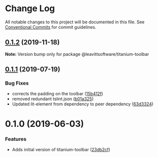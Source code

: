 # Change Log

All notable changes to this project will be documented in this file.
See [Conventional Commits](https://conventionalcommits.org) for commit guidelines.

## [0.1.2](https://github.com/LeavittSoftware/titanium-elements/compare/@leavittsoftware/titanium-toolbar@0.1.1...@leavittsoftware/titanium-toolbar@0.1.2) (2019-11-18)

**Note:** Version bump only for package @leavittsoftware/titanium-toolbar





## [0.1.1](https://github.com/LeavittSoftware/titanium-elements/compare/@leavittsoftware/titanium-toolbar@0.1.0...@leavittsoftware/titanium-toolbar@0.1.1) (2019-07-19)


### Bug Fixes

* corrects the padding on the toolbar ([15b412f](https://github.com/LeavittSoftware/titanium-elements/commit/15b412f))
* removed redundant tslint.json ([b01a325](https://github.com/LeavittSoftware/titanium-elements/commit/b01a325))
* Updated lit-element from dependency to peer dependency ([63d3324](https://github.com/LeavittSoftware/titanium-elements/commit/63d3324))





# 0.1.0 (2019-06-03)


### Features

* Adds initial version of titanium-toolbar ([23db2cf](https://github.com/LeavittSoftware/titanium-elements/commit/23db2cf))
